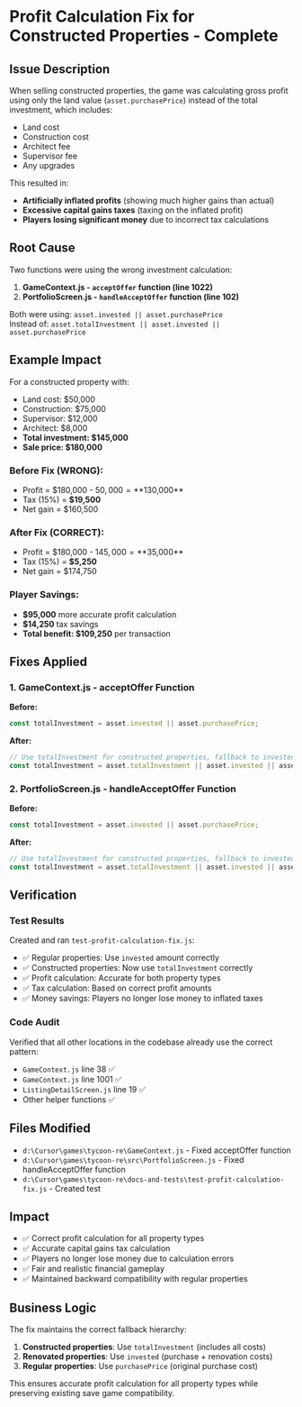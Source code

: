 # Profit Calculation Fix for Constructed Properties - Complete

## Issue Description
When selling constructed properties, the game was calculating gross profit using only the land value (`asset.purchasePrice`) instead of the total investment, which includes:
- Land cost
- Construction cost
- Architect fee  
- Supervisor fee
- Any upgrades

This resulted in:
- **Artificially inflated profits** (showing much higher gains than actual)
- **Excessive capital gains taxes** (taxing on the inflated profit)
- **Players losing significant money** due to incorrect tax calculations

## Root Cause
Two functions were using the wrong investment calculation:

1. **GameContext.js - `acceptOffer` function (line 1022)**
2. **PortfolioScreen.js - `handleAcceptOffer` function (line 102)**

Both were using: `asset.invested || asset.purchasePrice`  
Instead of: `asset.totalInvestment || asset.invested || asset.purchasePrice`

## Example Impact
For a constructed property with:
- Land cost: $50,000
- Construction: $75,000  
- Supervisor: $12,000
- Architect: $8,000
- **Total investment: $145,000**
- **Sale price: $180,000**

### Before Fix (WRONG):
- Profit = $180,000 - $50,000 = **$130,000**
- Tax (15%) = **$19,500**
- Net gain = $160,500

### After Fix (CORRECT):
- Profit = $180,000 - $145,000 = **$35,000**  
- Tax (15%) = **$5,250**
- Net gain = $174,750

### Player Savings:
- **$95,000** more accurate profit calculation
- **$14,250** tax savings
- **Total benefit: $109,250** per transaction

## Fixes Applied

### 1. GameContext.js - acceptOffer Function
**Before:**
```javascript
const totalInvestment = asset.invested || asset.purchasePrice;
```

**After:**
```javascript
// Use totalInvestment for constructed properties, fallback to invested/purchasePrice for regular properties
const totalInvestment = asset.totalInvestment || asset.invested || asset.purchasePrice;
```

### 2. PortfolioScreen.js - handleAcceptOffer Function  
**Before:**
```javascript
const totalInvestment = asset.invested || asset.purchasePrice;
```

**After:**
```javascript
// Use totalInvestment for constructed properties, fallback to invested/purchasePrice for regular properties
const totalInvestment = asset.totalInvestment || asset.invested || asset.purchasePrice;
```

## Verification

### Test Results
Created and ran `test-profit-calculation-fix.js`:
- ✅ Regular properties: Use `invested` amount correctly
- ✅ Constructed properties: Now use `totalInvestment` correctly  
- ✅ Profit calculation: Accurate for both property types
- ✅ Tax calculation: Based on correct profit amounts
- ✅ Money savings: Players no longer lose money to inflated taxes

### Code Audit
Verified that all other locations in the codebase already use the correct pattern:
- `GameContext.js` line 38 ✅
- `GameContext.js` line 1001 ✅  
- `ListingDetailScreen.js` line 19 ✅
- Other helper functions ✅

## Files Modified
- `d:\Cursor\games\tycoon-re\GameContext.js` - Fixed acceptOffer function
- `d:\Cursor\games\tycoon-re\src\PortfolioScreen.js` - Fixed handleAcceptOffer function
- `d:\Cursor\games\tycoon-re\docs-and-tests\test-profit-calculation-fix.js` - Created test

## Impact
- ✅ Correct profit calculation for all property types
- ✅ Accurate capital gains tax calculation  
- ✅ Players no longer lose money due to calculation errors
- ✅ Fair and realistic financial gameplay
- ✅ Maintained backward compatibility with regular properties

## Business Logic
The fix maintains the correct fallback hierarchy:
1. **Constructed properties**: Use `totalInvestment` (includes all costs)
2. **Renovated properties**: Use `invested` (purchase + renovation costs)
3. **Regular properties**: Use `purchasePrice` (original purchase cost)

This ensures accurate profit calculation for all property types while preserving existing save game compatibility.
